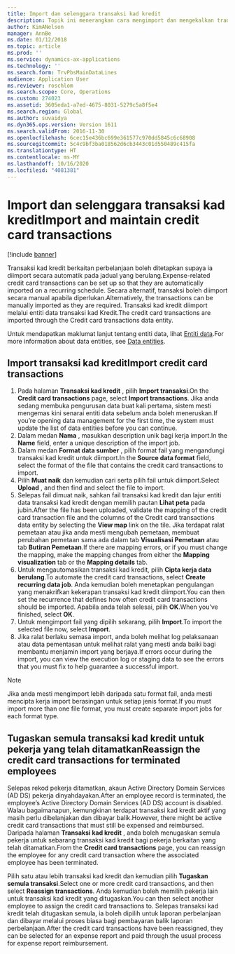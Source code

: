 ```yaml
---
title: Import dan selenggara transaksi kad kredit
description: Topik ini menerangkan cara mengimport dan mengekalkan transaksi kad kredit yang berkaitan dengan perbelanjaan. Transaksi ini boleh disediakan supaya ia diimport secara automatik pada jadual yang berulang, atau ia boleh diimport secara manual mengikut keperluan.
author: KimANelson
manager: AnnBe
ms.date: 01/12/2018
ms.topic: article
ms.prod: ''
ms.service: dynamics-ax-applications
ms.technology: ''
ms.search.form: TrvPbsMainDataLines
audience: Application User
ms.reviewer: roschlom
ms.search.scope: Core, Operations
ms.custom: 274023
ms.assetid: 3605eda1-a7ed-4675-8031-5279c5a8f5e4
ms.search.region: Global
ms.author: suvaidya
ms.dyn365.ops.version: Version 1611
ms.search.validFrom: 2016-11-30
ms.openlocfilehash: 6cec15e436bc699e361577c970dd5845c6c68908
ms.sourcegitcommit: 5c4c9bf3ba018562d6cb3443c01d550489c415fa
ms.translationtype: HT
ms.contentlocale: ms-MY
ms.lasthandoff: 10/16/2020
ms.locfileid: "4081381"
---
```

# <a name="import-and-maintain-credit-card-transactions"></a><span data-ttu-id="8db32-104">Import dan selenggara transaksi kad kredit</span><span class="sxs-lookup"><span data-stu-id="8db32-104">Import and maintain credit card transactions</span></span>

[!include [banner](../includes/banner.md)]

<span data-ttu-id="8db32-105">Transaksi kad kredit berkaitan perbelanjaan boleh ditetapkan supaya ia diimport secara automatik pada jadual yang berulang.</span><span class="sxs-lookup"><span data-stu-id="8db32-105">Expense-related credit card transactions can be set up so that they are automatically imported on a recurring schedule.</span></span> <span data-ttu-id="8db32-106">Secara alternatif, transaksi boleh diimport secara manual apabila diperlukan.</span><span class="sxs-lookup"><span data-stu-id="8db32-106">Alternatively, the transactions can be manually imported as they are required.</span></span> <span data-ttu-id="8db32-107">Transaksi kad kredit diimport melalui entiti data transaksi kad Kredit.</span><span class="sxs-lookup"><span data-stu-id="8db32-107">The credit card transactions are imported through the Credit card transactions data entity.</span></span>

<span data-ttu-id="8db32-108">Untuk mendapatkan maklumat lanjut tentang entiti data, lihat [Entiti data](https://docs.microsoft.com/dynamics365/fin-ops-core/dev-itpro/data-entities/data-entities).</span><span class="sxs-lookup"><span data-stu-id="8db32-108">For more information about data entities, see [Data entities](https://docs.microsoft.com/dynamics365/fin-ops-core/dev-itpro/data-entities/data-entities).</span></span>

## <a name="import-credit-card-transactions"></a><span data-ttu-id="8db32-109">Import transaksi kad kredit</span><span class="sxs-lookup"><span data-stu-id="8db32-109">Import credit card transactions</span></span>

1. <span data-ttu-id="8db32-110">Pada halaman **Transaksi kad kredit** , pilih **Import transaksi**.</span><span class="sxs-lookup"><span data-stu-id="8db32-110">On the **Credit card transactions** page, select **Import transactions**.</span></span> <span data-ttu-id="8db32-111">Jika anda sedang membuka pengurusan data buat kali pertama, sistem mesti mengemas kini senarai entiti data sebelum anda boleh meneruskan.</span><span class="sxs-lookup"><span data-stu-id="8db32-111">If you’re opening data management for the first time, the system must update the list of data entities before you can continue.</span></span>
2. <span data-ttu-id="8db32-112">Dalam medan **Nama** , masukkan description unik bagi kerja import.</span><span class="sxs-lookup"><span data-stu-id="8db32-112">In the **Name** field, enter a unique description of the import job.</span></span>
3. <span data-ttu-id="8db32-113">Dalam medan **Format data sumber** , pilih format fail yang mengandungi transaksi kad kredit untuk diimport.</span><span class="sxs-lookup"><span data-stu-id="8db32-113">In the **Source data format** field, select the format of the file that contains the credit card transactions to import.</span></span>
4. <span data-ttu-id="8db32-114">Pilih **Muat naik** dan kemudian cari serta pilih fail untuk diimport.</span><span class="sxs-lookup"><span data-stu-id="8db32-114">Select **Upload** , and then find and select the file to import.</span></span>
5. <span data-ttu-id="8db32-115">Selepas fail dimuat naik, sahkan fail transaksi kad kredit dan lajur entiti data transaksi kad kredit dengan memilih pautan **Lihat peta** pada jubin.</span><span class="sxs-lookup"><span data-stu-id="8db32-115">After the file has been uploaded, validate the mapping of the credit card transaction file and the columns of the Credit card transactions data entity by selecting the **View map** link on the tile.</span></span> <span data-ttu-id="8db32-116">Jika terdapat ralat pemetaan atau jika anda mesti mengubah pemetaan, membuat perubahan pemetaan sama ada dalam tab **Visualisasi Pemetaan** atau tab **Butiran Pemetaan**.</span><span class="sxs-lookup"><span data-stu-id="8db32-116">If there are mapping errors, or if you must change the mapping, make the mapping changes from either the **Mapping visualization** tab or the **Mapping details** tab.</span></span>
6. <span data-ttu-id="8db32-117">Untuk mengautomasikan transaksi kad kredit, pilih **Cipta kerja data berulang**.</span><span class="sxs-lookup"><span data-stu-id="8db32-117">To automate the credit card transactions, select **Create recurring data job**.</span></span> <span data-ttu-id="8db32-118">Anda kemudian boleh menetapkan pengulangan yang menakrifkan kekerapan transaksi kad kredit diimport.</span><span class="sxs-lookup"><span data-stu-id="8db32-118">You can then set the recurrence that defines how often credit card transactions should be imported.</span></span> <span data-ttu-id="8db32-119">Apabila anda telah selesai, pilih **OK**.</span><span class="sxs-lookup"><span data-stu-id="8db32-119">When you’ve finished, select **OK**.</span></span>
7. <span data-ttu-id="8db32-120">Untuk mengimport fail yang dipilih sekarang, pilih **Import**.</span><span class="sxs-lookup"><span data-stu-id="8db32-120">To import the selected file now, select **Import**.</span></span>
8. <span data-ttu-id="8db32-121">Jika ralat berlaku semasa import, anda boleh melihat log pelaksanaan atau data pementasan untuk melihat ralat yang mesti anda baiki bagi membantu menjamin import yang berjaya.</span><span class="sxs-lookup"><span data-stu-id="8db32-121">If errors occur during the import, you can view the execution log or staging data to see the errors that you must fix to help guarantee a successful import.</span></span>

> [!NOTE]
> <span data-ttu-id="8db32-122">Jika anda mesti mengimport lebih daripada satu format fail, anda mesti mencipta kerja import berasingan untuk setiap jenis format.</span><span class="sxs-lookup"><span data-stu-id="8db32-122">If you must import more than one file format, you must create separate import jobs for each format type.</span></span>

## <a name="reassign-the-credit-card-transactions-for-terminated-employees"></a><span data-ttu-id="8db32-123">Tugaskan semula transaksi kad kredit untuk pekerja yang telah ditamatkan</span><span class="sxs-lookup"><span data-stu-id="8db32-123">Reassign the credit card transactions for terminated employees</span></span>

<span data-ttu-id="8db32-124">Selepas rekod pekerja ditamatkan, akaun Active Directory Domain Services (AD DS) pekerja dinyahdayakan.</span><span class="sxs-lookup"><span data-stu-id="8db32-124">After an employee record is terminated, the employee’s Active Directory Domain Services (AD DS) account is disabled.</span></span> <span data-ttu-id="8db32-125">Walau bagaimanapun, kemungkinan terdapat transaksi kad kredit aktif yang masih perlu dibelanjakan dan dibayar balik.</span><span class="sxs-lookup"><span data-stu-id="8db32-125">However, there might be active credit card transactions that must still be expensed and reimbursed.</span></span> <span data-ttu-id="8db32-126">Daripada halaman **Transaksi kad kredit** , anda boleh menugaskan semula pekerja untuk sebarang transaksi kad kredit bagi pekerja berkaitan yang telah ditamatkan.</span><span class="sxs-lookup"><span data-stu-id="8db32-126">From the **Credit card transactions** page, you can reassign the employee for any credit card transaction where the associated employee has been terminated.</span></span>

<span data-ttu-id="8db32-127">Pilih satu atau lebih transaksi kad kredit dan kemudian pilih **Tugaskan semula transaksi**.</span><span class="sxs-lookup"><span data-stu-id="8db32-127">Select one or more credit card transactions, and then select **Reassign transactions**.</span></span> <span data-ttu-id="8db32-128">Anda kemudian boleh memilih pekerja lain untuk transaksi kad kredit yang ditugaskan.</span><span class="sxs-lookup"><span data-stu-id="8db32-128">You can then select another employee to assign the credit card transactions to.</span></span> <span data-ttu-id="8db32-129">Selepas transaksi kad kredit telah ditugaskan semula, ia boleh dipilih untuk laporan perbelanjaan dan dibayar melalui proses biasa bagi pembayaran balik laporan perbelanjaan.</span><span class="sxs-lookup"><span data-stu-id="8db32-129">After the credit card transactions have been reassigned, they can be selected for an expense report and paid through the usual process for expense report reimbursement.</span></span>
